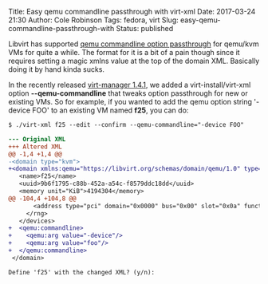 Title: Easy qemu commandline passthrough with virt-xml
Date: 2017-03-24 21:30
Author: Cole Robinson
Tags: fedora, virt
Slug: easy-qemu-commandline-passthrough-with
Status: published

Libvirt has supported [qemu commandline option passthrough](https://libvirt.org/drvqemu.html#qemucommand) for qemu/kvm VMs for quite a while. The format for it is a bit of a pain though since it requires setting a magic xmlns value at the top of the domain XML. Basically doing it by hand kinda sucks.

In the recently released [virt-manager 1.4.1](https://blog.wikichoon.com/2017/03/virt-manager-141-released.html), we added a virt-install/virt-xml option **--qemu-commandline** that tweaks option passthrough for new or existing VMs. So for example, if you wanted to add the qemu option string '-device FOO' to an existing VM named **f25**, you can do:


```diff
$ ./virt-xml f25 --edit --confirm --qemu-commandline="-device FOO"

--- Original XML
+++ Altered XML
@@ -1,4 +1,4 @@
-<domain type="kvm">
+<domain xmlns:qemu="https://libvirt.org/schemas/domain/qemu/1.0" type="kvm">
   <name>f25</name>
   <uuid>9b6f1795-c88b-452a-a54c-f8579ddc18dd</uuid>
   <memory unit="KiB">4194304</memory>
@@ -104,4 +104,8 @@
       <address type="pci" domain="0x0000" bus="0x00" slot="0x0a" function="0x0"/>
     </rng>
   </devices>
+  <qemu:commandline>
+    <qemu:arg value="-device"/>
+    <qemu:arg value="foo"/>
+  </qemu:commandline>
 </domain>

Define 'f25' with the changed XML? (y/n):
```
